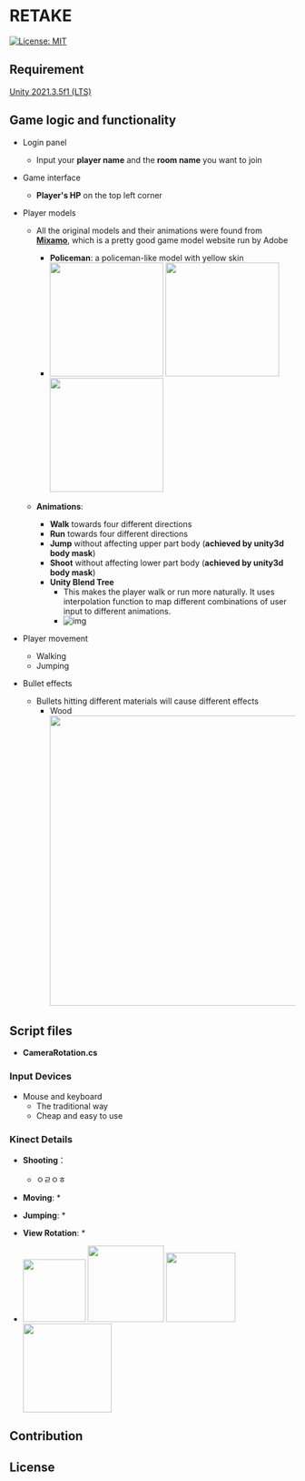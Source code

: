 # RETAKE

[![License: MIT](https://img.shields.io/badge/License-MIT-blue.svg)](https://opensource.org/licenses/MIT)


## Requirement

[Unity 2021.3.5f1 (LTS)](https://unity.cn/release-notes/lts/2020/2020.3.4f1)

## Game logic and functionality

* Login panel
  * Input your **player name** and the **room name** you want to join

* Game interface
  * **Player's HP** on the top left corner

* Player models
  * All the original models and their animations were found from **[Mixamo](https://www.mixamo.com/)**, which is a pretty good game model website run by Adobe
    * **Policeman**: a policeman-like model with yellow skin
    * <img src="Images/9.jpg" height="200px"></img> <img src="Images/11.jpg" height="200px"></img> <img src="Images/10.jpg" height="200px"></img>

  * **Animations**:
    * **Walk** towards four different directions
    * **Run** towards four different directions
    * **Jump** without affecting upper part body (**achieved by unity3d body mask**)
    * **Shoot** without affecting lower part body (**achieved by unity3d body mask**)
    * **Unity Blend Tree**
      * This makes the player walk or run more naturally. It uses interpolation function to map different combinations of user input to different animations.
      * ![img](Images/4.jpg)



* Player movement
  * Walking
  * Jumping

* Bullet effects
  * Bullets hitting different materials will cause different effects
    * Wood
    <img src="Images/13.jpg" style="width:510px"></img>


## Script files

* **CameraRotation.cs**

### Input Devices

* Mouse and keyboard
  * The traditional way
  * Cheap and easy to use

### Kinect Details

* **Shooting**：
  * ㅇㄹㅇㅎ

* **Moving**:
  * 

* **Jumping**:
  * 

* **View Rotation**:
  * 

* <img src="Images/skeleton_overview.png" style="width:110px"> </img><img src="Images/shooting.png" style="width:134px"></img> <img src="Images/jumping.png" style="width:122px"> </img><img src="Images/rotation.png" style="width:156px"></img>

## Contribution



## License

